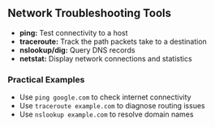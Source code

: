 ## Network Troubleshooting Tools

- **ping:** Test connectivity to a host
- **traceroute:** Track the path packets take to a destination
- **nslookup/dig:** Query DNS records
- **netstat:** Display network connections and statistics

### Practical Examples
- Use `ping google.com` to check internet connectivity
- Use `traceroute example.com` to diagnose routing issues
- Use `nslookup example.com` to resolve domain names
